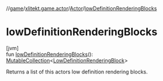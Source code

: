 //[game](../../../index.md)/[xlitekt.game.actor](../index.md)/[Actor](index.md)/[lowDefinitionRenderingBlocks](low-definition-rendering-blocks.md)

# lowDefinitionRenderingBlocks

[jvm]\
fun [lowDefinitionRenderingBlocks](low-definition-rendering-blocks.md)(): [MutableCollection](https://kotlinlang.org/api/latest/jvm/stdlib/kotlin.collections/-mutable-collection/index.html)&lt;[LowDefinitionRenderingBlock](../../xlitekt.game.actor.render.block/-low-definition-rendering-block/index.md)&gt;

Returns a list of this actors low definition rendering blocks.
